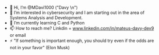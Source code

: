 - 👋 Hi, I’m @MDavi1000 ("Davy \n")
- 👀 I’m interested in cybersecurity and I am starting out in the area of ​​Systems Analysis and Development.
- 🌱 I’m currently learning C and Python
- 📫 How to reach me? Linkdin = www.linkedin.com/in/mateus-davy-dev9 or email 
- ⚡ "If something is important enough, you should try even if the odds are not in your favor" (Elon Musk)

<!---
TheCrow1000/TheCrow1000 is a ✨ special ✨ repository because its `README.md` (this file) appears on your GitHub profile.
You can click the Preview link to take a look at your changes.
--->
